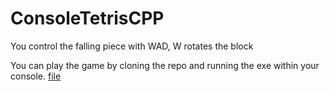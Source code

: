 # ConsoleTetrisCPP

You control the falling piece with WAD, W rotates the block 

You can play the game by cloning the repo and running the exe within your console. 
[file](https://github.com/qqgameover/ConsoleTetrisCPP/blob/main/ConsoleTetrisCPP/cppTetris.exe)
